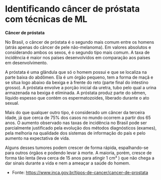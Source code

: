 # Identificando câncer de próstata com técnicas de ML

**Câncer de próstata**

No Brasil, o câncer de próstata é o segundo mais comum entre os homens (atrás apenas do câncer de pele não-melanoma). Em valores absolutos e considerando ambos os sexos, é o segundo tipo mais comum. A taxa de incidência é maior nos países desenvolvidos em comparação aos países em desenvolvimento.

A próstata é uma glândula que só o homem possui e que se localiza na parte baixa do abdômen. Ela é um órgão pequeno, tem a forma de maçã e se situa logo abaixo da bexiga e à frente do reto (parte final do intestino grosso). A próstata envolve a porção inicial da uretra, tubo pelo qual a urina armazenada na bexiga é eliminada. A próstata produz parte do sêmen, líquido espesso que contém os espermatozoides, liberado durante o ato sexual.

Mais do que qualquer outro tipo, é considerado um câncer da terceira idade, já que cerca de 75% dos casos no mundo ocorrem a partir dos 65 anos. O aumento observado nas taxas de incidência no Brasil pode ser parcialmente justificado pela evolução dos métodos diagnósticos (exames), pela melhoria na qualidade dos sistemas de informação do país e pelo aumento na expectativa de vida.

Alguns desses tumores podem crescer de forma rápida, espalhando-se para outros órgãos e podendo levar à morte. A maioria, porém, cresce de forma tão lenta (leva cerca de 15 anos para atingir 1 cm³ ) que não chega a dar sinais durante a vida e nem a ameaçar a saúde do homem.

- Fonte: https://www.inca.gov.br/tipos-de-cancer/cancer-de-prostata
